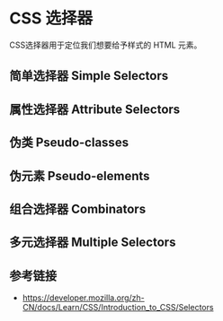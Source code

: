 # CSS 选择器

CSS选择器用于定位我们想要给予样式的 HTML 元素。

## 简单选择器 Simple Selectors

## 属性选择器 Attribute Selectors

## 伪类 Pseudo-classes

## 伪元素 Pseudo-elements

## 组合选择器 Combinators

## 多元选择器 Multiple Selectors

## 参考链接
* https://developer.mozilla.org/zh-CN/docs/Learn/CSS/Introduction_to_CSS/Selectors
